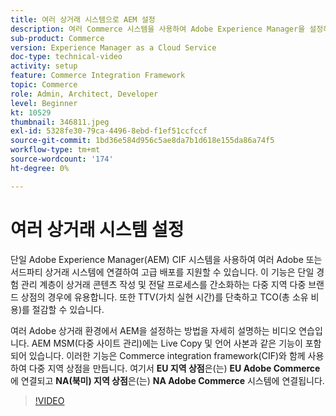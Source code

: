```yaml
---
title: 여러 상거래 시스템으로 AEM 설정
description: 여러 Commerce 시스템을 사용하여 Adobe Experience Manager을 설정하는 방법에 대해 알아봅니다. 이를 통해 프로젝트는 다중 브랜드, 다중 지역 상점을 위한 여러 Adobe 또는 서드파티 상거래 백엔드에 연결하는 단일 경험 관리 계층을 지원할 수 있습니다.
sub-product: Commerce
version: Experience Manager as a Cloud Service
doc-type: technical-video
activity: setup
feature: Commerce Integration Framework
topic: Commerce
role: Admin, Architect, Developer
level: Beginner
kt: 10529
thumbnail: 346811.jpeg
exl-id: 5328fe30-79ca-4496-8ebd-f1ef51ccfccf
source-git-commit: 1bd36e584d956c5ae8da7b1d618e155da86a74f5
workflow-type: tm+mt
source-wordcount: '174'
ht-degree: 0%

---
```


# 여러 상거래 시스템 설정

단일 Adobe Experience Manager(AEM) CIF 시스템을 사용하여 여러 Adobe 또는 서드파티 상거래 시스템에 연결하여 고급 배포를 지원할 수 있습니다. 이 기능은 단일 경험 관리 계층이 상거래 콘텐츠 작성 및 전달 프로세스를 간소화하는 다중 지역 다중 브랜드 상점의 경우에 유용합니다. 또한 TTV(가치 실현 시간)를 단축하고 TCO(총 소유 비용)를 절감할 수 있습니다.

여러 Adobe 상거래 환경에서 AEM을 설정하는 방법을 자세히 설명하는 비디오 연습입니다. AEM MSM(다중 사이트 관리)에는 Live Copy 및 언어 사본과 같은 기능이 포함되어 있습니다. 이러한 기능은 Commerce integration framework(CIF)와 함께 사용하여 다중 지역 상점을 만듭니다. 여기서 __EU 지역 상점__&#x200B;은(는) __EU Adobe Commerce__&#x200B;에 연결되고 __NA(북미) 지역 상점__&#x200B;은(는) __NA Adobe Commerce__ 시스템에 연결됩니다.

>[!VIDEO](https://video.tv.adobe.com/v/346811/?quality=12&learn=on)
